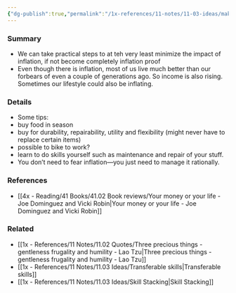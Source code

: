 ```yaml
---
{"dg-publish":true,"permalink":"/1x-references/11-notes/11-03-ideas/make-yourself-inflation-proof/","dgShowBacklinks":false}
---
```



### Summary
- We can take practical steps to at teh very least minimize the impact of inflation, if not become completely inflation proof
- Even though there is inflation, most of us live much better than our forbears of even a couple of generations ago. So income is also rising. Sometimes our lifestyle could also be inflating.

### Details
- Some tips:
- buy food in season
- buy for durability, repairability, utility and flexibility (might never have to replace certain items)
- possible to bike to work?
- learn to do skills yourself such as maintenance and repair of your stuff.
- You don’t need to fear inflation—you just need to manage it rationally.

### References
- [[4x - Reading/41 Books/41.02 Book reviews/Your money or your life - Joe Dominguez and Vicki Robin\|Your money or your life - Joe Dominguez and Vicki Robin]]

### Related
- [[1x - References/11 Notes/11.02 Quotes/Three precious things - gentleness frugality and humility - Lao Tzu\|Three precious things - gentleness frugality and humility - Lao Tzu]]
- [[1x - References/11 Notes/11.03 Ideas/Transferable skills\|Transferable skills]]
- [[1x - References/11 Notes/11.03 Ideas/Skill Stacking\|Skill Stacking]]